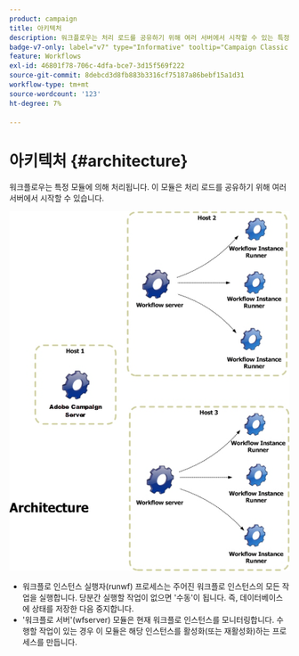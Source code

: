 ```yaml
---
product: campaign
title: 아키텍처
description: 워크플로우는 처리 로드를 공유하기 위해 여러 서버에서 시작할 수 있는 특정 모듈에 의해 처리됩니다
badge-v7-only: label="v7" type="Informative" tooltip="Campaign Classic v7에만 적용"
feature: Workflows
exl-id: 46801f78-706c-4dfa-bce7-3d15f569f222
source-git-commit: 8debcd3d8fb883b3316cf75187a86bebf15a1d31
workflow-type: tm+mt
source-wordcount: '123'
ht-degree: 7%

---
```


# 아키텍처 {#architecture}



워크플로우는 특정 모듈에 의해 처리됩니다. 이 모듈은 처리 로드를 공유하기 위해 여러 서버에서 시작할 수 있습니다.

![](assets/architecture.png)

* 워크플로 인스턴스 실행자(runwf) 프로세스는 주어진 워크플로 인스턴스의 모든 작업을 실행합니다. 당분간 실행할 작업이 없으면 &#39;수동&#39;이 됩니다. 즉, 데이터베이스에 상태를 저장한 다음 중지합니다.
* &#39;워크플로 서버&#39;(wfserver) 모듈은 현재 워크플로 인스턴스를 모니터링합니다. 수행할 작업이 있는 경우 이 모듈은 해당 인스턴스를 활성화(또는 재활성화)하는 프로세스를 만듭니다.
